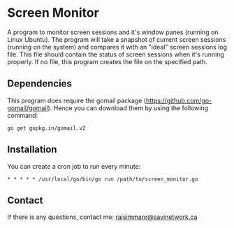 # Screen Monitor
A program to monitor screen sessions and it's window panes (running on Linux Ubuntu). The program will take a snapshot of current screen sessions (running on the system) and compares it with an "ideal" screen sessions log file. This file should contain the status of screen sessions when it's running properly. If no file, this program creates the file on the specified path. 

## Dependencies

This program does require the gomail package (https://github.com/go-gomail/gomail). Hence you can download them by using the following command:

    go get gopkg.in/gomail.v2
    
## Installation

You can create a cron job to run every minute:

    * * * * * /usr/local/go/bin/go run /path/to/screen_monitor.go

## Contact

If there is any questions, contact me: rajsimmanr@savinetwork.ca




